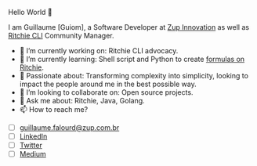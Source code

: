 Hello World 👋

I am Guillaume [Guiom], a Software Developer at [Zup Innovation](https://zup.com.br) as well as [Ritchie CLI](https://github.com/ZupIT/ritchie-cli) Community Manager.

- 🔭 I’m currently working on: Ritchie CLI advocacy.
- 🌱 I’m currently learning: Shell script and Python to create [formulas on Ritchie](https://github.com/ZupIT/ritchie-formulas).
- 💯 Passionate about: Transforming complexity into simplicity, looking to impact the people around me in the best possible way.
- 👯 I’m looking to collaborate on: Open source projects.
- 💬 Ask me about: Ritchie, Java, Golang.
- 📫 How to reach me?
- [ ] guillaume.falourd@zup.com.br
- [ ] [LinkedIn](https://www.linkedin.com/in/guillaumefalourd/)
- [ ] [Twitter](https://twitter.com/GuiFalourd)
- [ ] [Medium](https://medium.com/@guillaume.falourd)
